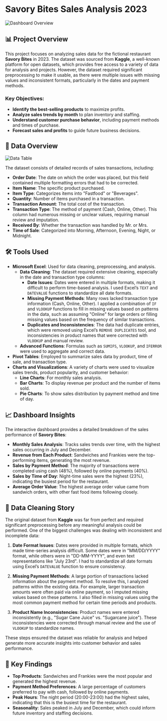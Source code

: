 # Savory Bites Sales Analysis 2023

![Dashboard Overview](https://github.com/SnajperHS/Restaurant-Sales-Insights/blob/main/Assets/Dashboard.PNG?raw=true)

## 📊 Project Overview

This project focuses on analyzing sales data for the fictional restaurant **Savory Bites** in 2023. The dataset was sourced from **Kaggle**, a well-known platform for open datasets, which provides free access to a variety of data for analysis and projects. However, the dataset required significant preprocessing to make it usable, as there were multiple issues with missing values and inconsistent formats, particularly in the dates and payment methods.

### Key Objectives:
- **Identify the best-selling products** to maximize profits.
- **Analyze sales trends by month** to plan inventory and staffing.
- **Understand customer purchase behavior**, including payment methods and times of purchase.
- **Forecast sales and profits** to guide future business decisions.

## 📅 Data Overview

![Data Table](https://github.com/SnajperHS/Restaurant-Sales-Insights/blob/main/Assets/Data.PNG?raw=true)

The dataset consists of detailed records of sales transactions, including:
- **Order Date**: The date on which the order was placed, but this field contained multiple formatting errors that had to be corrected.
- **Item Name**: The specific product purchased.
- **Item Type**: Categorizes items into "Fastfood" or "Beverages".
- **Quantity**: Number of items purchased in a transaction.
- **Transaction Amount**: The total cost of the transaction.
- **Transaction Type**: The method of payment (Cash, Online, Other). This column had numerous missing or unclear values, requiring manual review and imputation.
- **Received By**: Whether the transaction was handled by Mr. or Mrs.
- **Time of Sale**: Categorized into Morning, Afternoon, Evening, Night, or Midnight.

## 🛠 Tools Used

- **Microsoft Excel**: Used for data cleaning, preprocessing, and analysis.
  - **Data Cleaning**: The dataset required extensive cleaning, especially in the date and transaction type columns:
    - **Date Issues**: Dates were entered in multiple formats, making it difficult to perform time-based analysis. I used Excel’s `TEXT` and `DATEVALUE` functions to standardize all date formats.
    - **Missing Payment Methods**: Many rows lacked transaction type information (Cash, Online, Other). I applied a combination of `IF` and `VLOOKUP` functions to fill in missing values based on patterns in the data, such as assuming "Online" for large orders or filling missing values based on the frequency of similar transactions.
    - **Duplicates and Inconsistencies**: The data had duplicate entries, which were removed using Excel’s `REMOVE DUPLICATES` tool, and inconsistencies in product names that were corrected with `VLOOKUP` and manual review.
  - **Advanced Functions**: Formulas such as `SUMIFS`, `VLOOKUP`, and `IFERROR` were used to aggregate and correct data.
- **Pivot Tables**: Employed to summarize sales data by product, time of sale, and transaction type.
- **Charts and Visualizations**: A variety of charts were used to visualize sales trends, product popularity, and customer behavior:
  - **Line Charts**: For monthly sales analysis.
  - **Bar Charts**: To display revenue per product and the number of items sold.
  - **Pie Charts**: To show sales distribution by payment method and time of day.

## 📈 Dashboard Insights

The interactive dashboard provides a detailed breakdown of the sales performance of **Savory Bites**:

- **Monthly Sales Analysis**: Tracks sales trends over time, with the highest sales occurring in July and December.
- **Revenue from Each Product**: Sandwiches and Frankies were the top-performing items, generating the most revenue.
- **Sales by Payment Method**: The majority of transactions were completed using cash (48%), followed by online payments (40%).
- **Sales by Time of Day**: Night-time sales were the highest (23%), indicating the busiest period for the restaurant.
- **Average Order Value**: The highest average order value came from sandwich orders, with other fast food items following closely.

## 🧹 Data Cleaning Story

The original dataset from **Kaggle** was far from perfect and required significant preprocessing before any meaningful analysis could be performed. One of the biggest challenges was dealing with inconsistent and incomplete data:

1. **Date Format Issues**: Dates were provided in multiple formats, which made time-series analysis difficult. Some dates were in "MM/DD/YYYY" format, while others were in "DD-MM-YYYY", and even text representations like "July 23rd". I had to standardize all date formats using Excel’s `DATEVALUE` function to ensure consistency.

2. **Missing Payment Methods**: A large portion of transactions lacked information about the payment method. To resolve this, I analyzed patterns within the existing data. For example, larger transaction amounts were often paid via online payment, so I imputed missing values based on these patterns. I also filled in missing values using the most common payment method for certain time periods and products.

3. **Product Name Inconsistencies**: Product names were entered inconsistently (e.g., "Sugar Cane Juice" vs. "Sugarcane juice"). These inconsistencies were corrected through manual review and the use of `VLOOKUP` to standardize names.

These steps ensured the dataset was reliable for analysis and helped generate more accurate insights into customer behavior and sales performance.

## 🌟 Key Findings

- **Top Products**: Sandwiches and Frankies were the most popular and generated the highest revenue.
- **Payment Method Preferences**: A large percentage of customers preferred to pay with cash, followed by online payments.
- **Peak Hours**: The night period (20:00-23:00) had the highest sales, indicating that this is the busiest time for the restaurant.
- **Seasonality**: Sales peaked in July and December, which could inform future inventory and staffing decisions.
